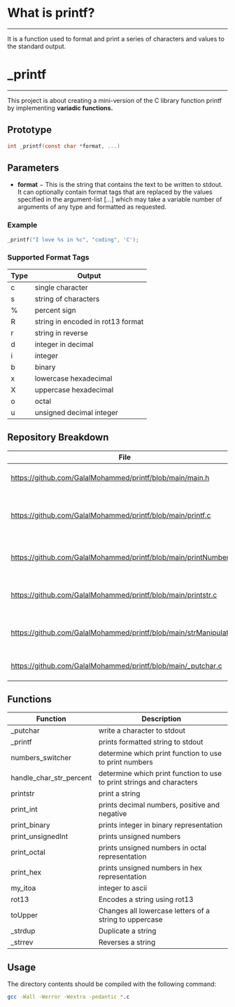 # What is printf?

---

It is a function used to format and print a series of characters and values to the standard output.

# _printf

---

This project is about creating a mini-version of the C library function printf by implementing **variadic functions.**

## Prototype

```c
int _printf(const char *format, ...)
```

## **Parameters**

- **format** − This is the string that contains the text to be written to stdout. It can optionally contain format tags that are replaced by the values specified in the argument-list […] which may take a variable number of arguments of any type and formatted as requested.

### Example

```c
_printf("I love %s in %c", "coding", 'C');
```

### Supported Format Tags

| Type | Output |
| --- | --- |
| c | single character |
| s | string of characters |
| % | percent sign |
| R | string in encoded in rot13 format |
| r | string in reverse |
| d | integer in decimal |
| i | integer |
| b | binary |
| x | lowercase hexadecimal |
| X | uppercase hexadecimal |
| o | octal |
| u | unsigned decimal integer |

## Repository Breakdown

| File | Decription |
| --- | --- |
| https://github.com/GalalMohammed/printf/blob/main/main.h | header file with prototypes |
| https://github.com/GalalMohammed/printf/blob/main/printf.c | contains functions to print formatted string and search for tags |
| https://github.com/GalalMohammed/printf/blob/main/printNumbers.c | contains functions to handle numeric tags |
| https://github.com/GalalMohammed/printf/blob/main/printstr.c | contains function to handle string tags |
| https://github.com/GalalMohammed/printf/blob/main/strManipulate.c | contains functions to handle string convertion |
| https://github.com/GalalMohammed/printf/blob/main/_putchar.c | putchar function implementation |

## Functions

| Function | Description |
| --- | --- |
| _putchar | write a character to stdout |
| _printf | prints formatted string to stdout |
| numbers_switcher | determine which print function to use to print numbers |
| handle_char_str_percent | determine which print function to use to print strings and characters |
| printstr | print a string |
| print_int | prints decimal numbers, positive and negative |
| print_binary | prints integer in binary representation |
| print_unsignedInt | prints unsigned numbers |
| print_octal | prints unsigned numbers in octal representation |
| print_hex | prints unsigned numbers in hex representation |
| my_itoa | integer to ascii |
| rot13 | Encodes a string using rot13 |
| toUpper | Changes all lowercase letters of a string to uppercase |
| _strdup | Duplicate a string |
| _strrev | Reverses a string |

## Usage

The directory contents should be compiled with the following command:

```bash
gcc -Wall -Werror -Wextra -pedantic *.c
```